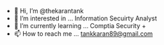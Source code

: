 - 👋 Hi, I’m @thekarantank
- 👀 I’m interested in ... Information Secuirty Analyst
- 🌱 I’m currently learning ... Comptia Security +
- 📫 How to reach me ... tankkaran89@gmail.com


